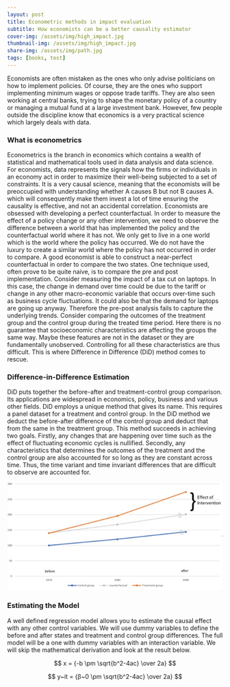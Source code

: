 ```yaml
---
layout: post
title: Econometric methods in impact evaluation
subtitle: How economists can be a better causality estimator
cover-img: /assets/img/high_impact.jpg
thumbnail-img: /assets/img/high_impact.jpg
share-img: /assets/img/path.jpg
tags: [books, test]
---
```


Economists are often mistaken as the ones who only advise politicians on how to implement policies. Of course, they are the ones who support implementing minimum wages or oppose trade tariffs. They are also seen working at central banks, trying to shape the monetary policy of a country or managing a mutual fund at a large investment bank. However, few people outside the discipline know that economics is a very practical science which largely deals with data. 

### What is econometrics
Econometrics is the branch in economics which contains a wealth of statistical and mathematical tools used in data analysis and data science. For economists, data represents the signals how the firms or individuals in an economy act in order to maximize their well-being subjected to a set of constraints. It is a very causal science, meaning that the economists will be preoccupied with understanding whether A causes B but not B causes A. which will consequently make them invest a lot of time ensuring the causality is effective, and not an accidental correlation. 
Economists are obsessed with developing a perfect counterfactual.  In order to measure the effect of a policy change or any other intervention, we need to observe the difference between a world that has implemented the policy and the counterfactual world where it has not. We only get to live in a one world which is the world where the policy has occurred. We do not have the luxury to create a similar world where the policy has not occurred in order to compare. A good economist is able to construct a near-perfect counterfactual in order to compare the two states. One technique used, often prove to be quite naive, is to compare the pre and post implementation. Consider measuring the impact of a tax cut on laptops. In this case, the change in demand over time could be due to the tariff or change in any other macro-economic variable that occurs over-time such as business cycle fluctuations. It could also be that the demand for laptops are going up anyway. Therefore the pre-post analysis fails to capture the underlying trends. Consider comparing the outcomes of the treatment group and the control group during the treated time period. Here there is no guarantee that socioeconomic characteristics are affecting the groups the same way. Maybe these features are not in the dataset or they are fundamentally unobserved. Controlling for all these characteristics are thus difficult. This is where Difference in Difference (DiD) method comes to rescue.

### Difference-in-Difference Estimation
DiD puts together the before-after and treatment-control group comparison. Its applications are widespread in economics, policy, business and various other fields. DiD employs a unique method that gives its name. This requires a panel dataset for a treatment and control group. In the DiD method we deduct the before-after difference of the control group and deduct that from the same in the treatment group. This method succeeds in achieving two goals. Firstly, any changes that are happening over time such as the effect of fluctuating economic cycles is nullified.  Secondly, any characteristics that determines the outcomes of the treatment and the control group are also accounted for so long as they are constant across time. Thus, the time variant and time invariant differences that are difficult to observe are accounted for.  


![Did_image](/assets/img/did_pic.jpg)



### Estimating the Model
A well defined regression model allows you to estimate the causal effect with any other control variables. We will use dummy variables to define the before and after states and treatment and control group differences. The full model will be a one with dummy variables with an interaction variable. We will skip the mathematical derivation and look at the result below.

$$ x = {-b \pm \sqrt{b^2-4ac} \over 2a} $$

$$ y~it = {β~0 \pm \sqrt{b^2-4ac} \over 2a} $$
